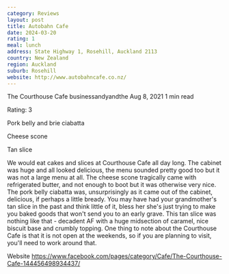 ```yaml
---
category: Reviews
layout: post
title: Autobahn Cafe
date: 2024-03-20
rating: 1
meal: lunch
address: State Highway 1, Rosehill, Auckland 2113
country: New Zealand
region: Auckland
suburb: Rosehill
website: http://www.autobahncafe.co.nz/
---
```


The Courthouse Cafe
businessandyandthe
Aug 8, 2021
1 min read


Rating: 3

Pork belly and brie ciabatta

Cheese scone

Tan slice

We would eat cakes and slices at Courthouse Cafe all day long. The cabinet was huge and all looked delicious, the menu sounded pretty good too but it was not a large menu at all. The cheese scone tragically came with refrigerated butter, and not enough to boot but it was otherwise very nice. The pork belly ciabatta was, unsurprisingly as it came out of the cabinet, delicious, if perhaps a little bready. You may have had your grandmother's tan slice in the past and think little of it, bless her she's just trying to make you baked goods that won't send you to an early grave. This tan slice was nothing like that - decadent AF with a huge midsection of caramel, nice biscuit base and crumbly topping. One thing to note about the Courthouse Cafe is that it is not open at the weekends, so if you are planning to visit, you'll need to work around that.

Website https://www.facebook.com/pages/category/Cafe/The-Courthouse-Cafe-144456498934437/
